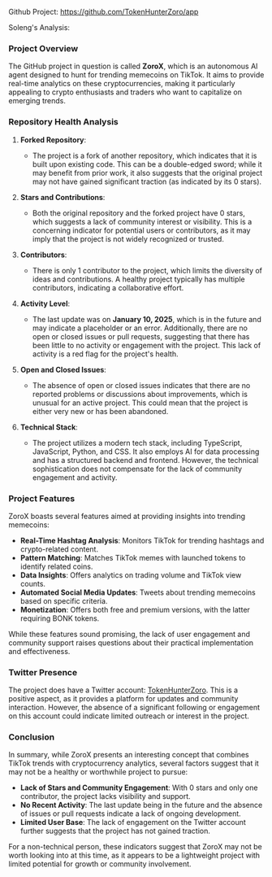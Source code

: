 Github Project: https://github.com/TokenHunterZoro/app

Soleng's Analysis:

### Project Overview

The GitHub project in question is called **ZoroX**, which is an autonomous AI agent designed to hunt for trending memecoins on TikTok. It aims to provide real-time analytics on these cryptocurrencies, making it particularly appealing to crypto enthusiasts and traders who want to capitalize on emerging trends.

### Repository Health Analysis

1. **Forked Repository**: 
   - The project is a fork of another repository, which indicates that it is built upon existing code. This can be a double-edged sword; while it may benefit from prior work, it also suggests that the original project may not have gained significant traction (as indicated by its 0 stars).

2. **Stars and Contributions**:
   - Both the original repository and the forked project have 0 stars, which suggests a lack of community interest or visibility. This is a concerning indicator for potential users or contributors, as it may imply that the project is not widely recognized or trusted.

3. **Contributors**:
   - There is only 1 contributor to the project, which limits the diversity of ideas and contributions. A healthy project typically has multiple contributors, indicating a collaborative effort.

4. **Activity Level**:
   - The last update was on **January 10, 2025**, which is in the future and may indicate a placeholder or an error. Additionally, there are no open or closed issues or pull requests, suggesting that there has been little to no activity or engagement with the project. This lack of activity is a red flag for the project's health.

5. **Open and Closed Issues**:
   - The absence of open or closed issues indicates that there are no reported problems or discussions about improvements, which is unusual for an active project. This could mean that the project is either very new or has been abandoned.

6. **Technical Stack**:
   - The project utilizes a modern tech stack, including TypeScript, JavaScript, Python, and CSS. It also employs AI for data processing and has a structured backend and frontend. However, the technical sophistication does not compensate for the lack of community engagement and activity.

### Project Features

ZoroX boasts several features aimed at providing insights into trending memecoins:

- **Real-Time Hashtag Analysis**: Monitors TikTok for trending hashtags and crypto-related content.
- **Pattern Matching**: Matches TikTok memes with launched tokens to identify related coins.
- **Data Insights**: Offers analytics on trading volume and TikTok view counts.
- **Automated Social Media Updates**: Tweets about trending memecoins based on specific criteria.
- **Monetization**: Offers both free and premium versions, with the latter requiring BONK tokens.

While these features sound promising, the lack of user engagement and community support raises questions about their practical implementation and effectiveness.

### Twitter Presence

The project does have a Twitter account: [TokenHunterZoro](https://x.com/TokenHunterZoro). This is a positive aspect, as it provides a platform for updates and community interaction. However, the absence of a significant following or engagement on this account could indicate limited outreach or interest in the project.

### Conclusion

In summary, while ZoroX presents an interesting concept that combines TikTok trends with cryptocurrency analytics, several factors suggest that it may not be a healthy or worthwhile project to pursue:

- **Lack of Stars and Community Engagement**: With 0 stars and only one contributor, the project lacks visibility and support.
- **No Recent Activity**: The last update being in the future and the absence of issues or pull requests indicate a lack of ongoing development.
- **Limited User Base**: The lack of engagement on the Twitter account further suggests that the project has not gained traction.

For a non-technical person, these indicators suggest that ZoroX may not be worth looking into at this time, as it appears to be a lightweight project with limited potential for growth or community involvement.